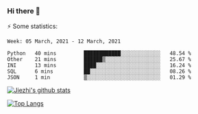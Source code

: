 ### Hi there 👋

⚡ Some statistics:

<!--START_SECTION:waka-->
```text
Week: 05 March, 2021 - 12 March, 2021

Python   40 mins         ████████████░░░░░░░░░░░░░   48.54 % 
Other    21 mins         ██████▒░░░░░░░░░░░░░░░░░░   25.67 % 
INI      13 mins         ████░░░░░░░░░░░░░░░░░░░░░   16.24 % 
SQL      6 mins          ██░░░░░░░░░░░░░░░░░░░░░░░   08.26 % 
JSON     1 min           ▒░░░░░░░░░░░░░░░░░░░░░░░░   01.29 % 
```
<!--END_SECTION:waka-->

[![Jiezhi's github stats](https://github-readme-stats.vercel.app/api?username=Jiezhi&show_icons=true)](https://github.com/Jiezhi/github-readme-stats)

[![Top Langs](https://github-readme-stats.vercel.app/api/top-langs/?username=Jiezhi&hide=javascript,html)](https://github.com/Jiezhi/github-readme-stats)
<!--
**Jiezhi/Jiezhi** is a ✨ _special_ ✨ repository because its `README.md` (this file) appears on your GitHub profile.

Here are some ideas to get you started:

- 🔭 I’m currently working on ...
- 🌱 I’m currently learning ...
- 👯 I’m looking to collaborate on ...
- 🤔 I’m looking for help with ...
- 💬 Ask me about ...
- 📫 How to reach me: ...
- 😄 Pronouns: ...
- ⚡ Fun fact: ...
-->

